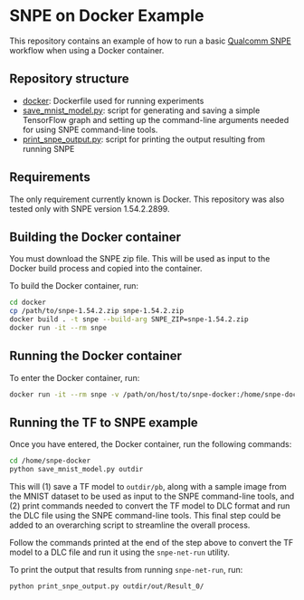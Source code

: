 # SNPE on Docker Example
This repository contains an example of how to run a basic [Qualcomm SNPE](https://developer.qualcomm.com/sites/default/files/docs/snpe/overview.html)
workflow when using a Docker container.

## Repository structure
* [docker](docker): Dockerfile used for running experiments
* [save_mnist_model.py](save_mnist_model.py): script for generating and saving a simple TensorFlow graph and setting up the command-line arguments needed for using SNPE command-line tools.
* [print_snpe_output.py](print_snpe_output.py): script for printing the output resulting from running SNPE

## Requirements
The only requirement currently known is Docker. This repository was also tested
only with SNPE version 1.54.2.2899.

## Building the Docker container
You must download the SNPE zip file. This will be used as input to the Docker
build process and copied into the container.

To build the Docker container, run:
```bash
cd docker
cp /path/to/snpe-1.54.2.zip snpe-1.54.2.zip
docker build . -t snpe --build-arg SNPE_ZIP=snpe-1.54.2.zip
docker run -it --rm snpe
```

## Running the Docker container
To enter the Docker container, run:
```bash
docker run -it --rm snpe -v /path/on/host/to/snpe-docker:/home/snpe-docker
```

## Running the TF to SNPE example
Once you have entered, the Docker container, run the following commands:
```bash
cd /home/snpe-docker
python save_mnist_model.py outdir
```
This will (1) save a TF model to `outdir/pb`, along with a sample image from
the MNIST dataset to be used as input to the SNPE command-line tools, and (2)
print commands needed to convert the TF model to DLC format and run the DLC
file using the SNPE command-line tools. This final step could be added to an
overarching script to streamline the overall process.

Follow the commands printed at the end of the step above to convert the TF
model to a DLC file and run it using the `snpe-net-run` utility.

To print the output that results from running `snpe-net-run`, run:
```bash
python print_snpe_output.py outdir/out/Result_0/
```
